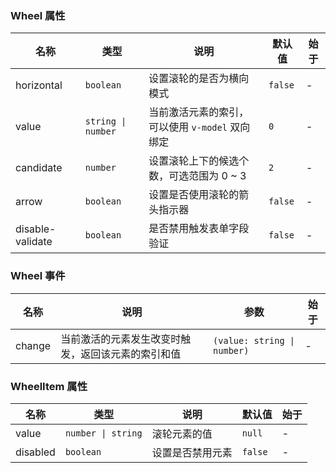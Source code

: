 ### Wheel 属性

| 名称      | 类型    | 说明                                          | 默认值       | 始于 |
| --------- | ------- | --------------------------------------------- | ------------ | --- |
| horizontal      | `boolean`  | 设置滚轮的是否为横向模式 | `false` | - |
| value    | `string \| number`  | 当前激活元素的索引，可以使用 `v-model` 双向绑定 | `0`            | - |
| candidate | `number`  | 设置滚轮上下的候选个数，可选范围为 0 ~ 3      | `2`            | - |
| arrow     | `boolean` | 设置是否使用滚轮的箭头指示器                  | `false`        | - |
| disable-validate | `boolean`                           | 是否禁用触发表单字段验证                                                         | `false`                 | - |

### Wheel 事件

| 名称      | 说明                                               | 参数          | 始于 |
| --------- | -------------------------------------------------- | ------------- | --- |
| change | 当前激活的元素发生改变时触发，返回该元素的索引和值 | `(value: string \| number)` | - |

### WheelItem 属性

| 名称  | 类型                        | 说明         | 默认值 | 始于 |
| ----- | --------------------------- | ------------ | ------ | --- |
| value | `number \| string` | 滚轮元素的值 | `null`   | - |
| disabled | `boolean` | 设置是否禁用元素 | `false`   | - |
